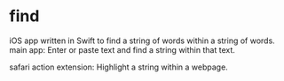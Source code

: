 # find
iOS app written in Swift to find a string of words within a string of words.
main app:
 Enter or paste text and find a string within that text.

safari action extension:
 Highlight a string within a webpage.

